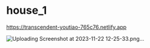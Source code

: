 # house_1
https://transcendent-youtiao-765c76.netlify.app

![Uploading Screenshot at 2023-11-22 12-25-33.png…]()
